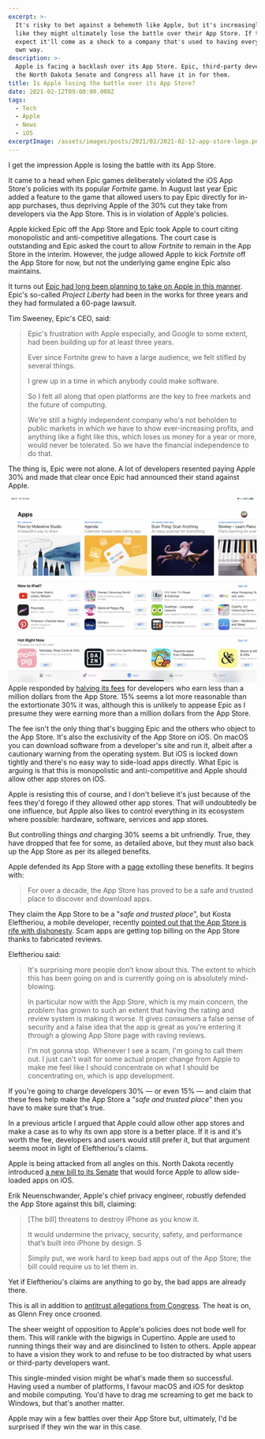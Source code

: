 ```yaml
---
excerpt: >-
  It's risky to bet against a behemoth like Apple, but it's increasingly looking
  like they might ultimately lose the battle over their App Store. If they do, I
  expect it'll come as a shock to a company that's used to having everything its
  own way.
description: >-
  Apple is facing a backlash over its App Store. Epic, third-party developers,
  the North Dakota Senate and Congress all have it in for them.
title: Is Apple losing the battle over its App Store?
date: 2021-02-12T09:00:00.000Z
tags:
  - Tech
  - Apple
  - News
  - iOS
excerptImage: /assets/images/posts/2021/02/2021-02-12-app-store-logo.png
---
```

I get the impression Apple is losing the battle with its App Store.

It came to a head when Epic games deliberately violated the iOS App Store's policies with its popular *Fortnite* game. In August last year Epic added a feature to the game that allowed users to pay Epic directly for in-app purchases, thus depriving Apple of the 30% cut they take from developers via the App Store. This is in violation of Apple's policies.

Apple kicked Epic off the App Store and Epic took Apple to court citing monopolistic and anti-competitive allegations. The court case is outstanding and Epic asked the court to allow *Fortnite* to remain in the App Store in the interim. However, the judge allowed Apple to kick *Fortnite* off the App Store for now, but not the underlying game engine Epic also maintains.

It turns out [Epic had long been planning to take on Apple in this manner](https://appleinsider.com/articles/21/02/10/fortnite-firm-epic-games-planned-apple-app-store-dispute-for-months). Epic's so-called *Project Liberty* had been in the works for three years and they had formulated a 60-page lawsuit.

Tim Sweeney, Epic's CEO, said:

> Epic's frustration with Apple especially, and Google to some extent, had been building up for at least three years.
> 
> Ever since Fortnite grew to have a large audience, we felt stifled by several things.
> 
> I grew up in a time in which anybody could make software.
> 
> So I felt all along that open platforms are the key to free markets and the future of computing.
> 
> We're still a highly independent company who's not beholden to public markets in which we have to show ever-increasing profits, and anything like a fight like this, which loses us money for a year or more, would never be tolerated. So we have the financial independence to do that.

The thing is, Epic were not alone. A lot of developers resented paying Apple 30% and made that clear once Epic had announced their stand against Apple.

![](/assets/images/posts/2021/02/2021-02-12-app-store-front.jpg "class=s50 right|@itemprop=image")
Apple responded by [halving its fees](https://techcrunch.com/2020/11/18/apple-to-reduce-app-store-fees-for-small-businesses-with-under-1-million-in-revenues/) for developers who earn less than a million dollars from the App Store. 15% seems a lot more reasonable than the extortionate 30% it was, although this is unlikely to appease Epic as I presume they were earning more than a million dollars from the App Store.

The fee isn't the only thing that's bugging Epic and the others who object to the App Store. It's also the exclusivity of the App Store on iOS. On macOS you can download software from a developer's site and run it, albeit after a cautionary warning from the operating system. But iOS is locked down tightly and there's no easy way to side-load apps directly. What Epic is arguing is that this is monopolistic and anti-competitive and Apple should allow other app stores on iOS.

Apple is resisting this of course, and I don't believe it's just because of the fees they'd forego if they allowed other app stores. That will undoubtedly be one influence, but Apple also likes to control everything in its ecosystem where possible: hardware, software, services and app stores.

But controlling things *and* charging 30% seems a bit unfriendly. True, they have dropped that fee for some, as detailed above, but they must also back up the App Store as per its alleged benefits.

Apple defended its App Store with a [page](https://www.apple.com/uk/app-store/) extolling these benefits. It begins with:

> For over a decade, the App Store has proved to be a safe and trusted place to discover and download apps.

They claim the App Store to be a "*safe and trusted place*", but Kosta Eleftheriou, a mobile developer, recently [pointed out that the App Store is rife with dishonesty](https://www.theverge.com/2021/2/8/22272849/apple-app-store-scams-ios-fraud-reviews-ratings-flicktype). Scam apps are getting top billing on the App Store thanks to fabricated reviews.

Eleftheriou said:

> It's surprising more people don’t know about this. The extent to which this has been going on and is currently going on is absolutely mind-blowing.
> 
> In particular now with the App Store, which is my main concern, the problem has grown to such an extent that having the rating and review system is making it worse. It gives consumers a false sense of security and a false idea that the app is great as you’re entering it through a glowing App Store page with raving reviews.
> 
> I'm not gonna stop. Whenever I see a scam, I'm going to call them out. I just can't wait for some actual proper change from Apple to make me feel like I should concentrate on what I should be concentrating on, which is app development.

If you're going to charge developers 30% — or even 15% — and claim that these fees help make the App Store a "*safe and trusted place*" then you have to make sure that's true.

In a previous article I argued that Apple could allow other app stores and make a case as to why its own app store is a better place. If it is and it's worth the fee, developers and users would still prefer it, but that argument seems moot in light of Eleftheriou's claims.

Apple is being attacked from all angles on this. North Dakota recently introduced [a new bill to its Senate](https://www.theverge.com/2021/2/10/22276511/north-dakota-senate-bill-2333-apple-google-app-store-antitrust-monopoly) that would force Apple to allow side-loaded apps on iOS.

Erik Neuenschwander, Apple's chief privacy engineer, robustly defended the App Store against this bill, claiming:

> [The bill] threatens to destroy iPhone as you know it.
> 
> It would undermine the privacy, security, safety, and performance that’s built into iPhone by design. S
> 
> Simply put, we work hard to keep bad apps out of the App Store; the bill could require us to let them in.

Yet if Eleftheriou's claims are anything to go by, the bad apps are already there.

This is all in addition to [antitrust allegations from Congress](https://www.cnbc.com/2020/10/06/house-antitrust-subcommittee-apple-has-monopoly-power.html). The heat is on, as Glenn Frey once crooned.

The sheer weight of opposition to Apple's policies does not bode well for them. This will rankle with the bigwigs in Cupertino. Apple are used to running things their way and are disinclined to listen to others. Apple appear to have a vision they work to and refuse to be too distracted by what users or third-party developers want. 

This single-minded vision might be what's made them so successful. Having used a number of platforms, I favour macOS and iOS for desktop and mobile computing. You'd have to drag me screaming to get me back to Windows, but that's another matter. 

Apple may win a few battles over their App Store but, ultimately, I'd be surprised if they win the war in this case.


